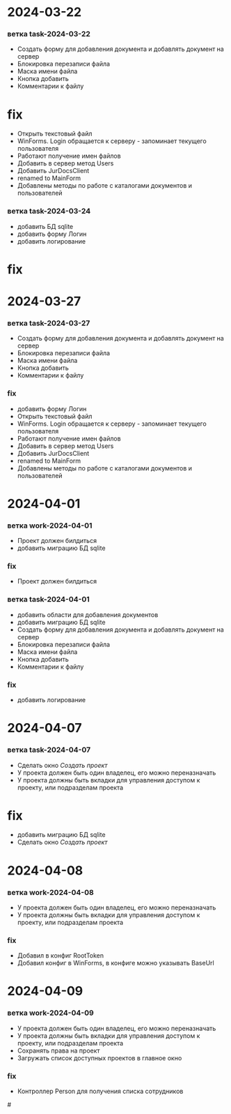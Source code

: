 # 2024-03-22

### ветка **task-2024-03-22**

- Создать форму для добавления документа и добавлять документ на сервер
- Блокировка перезаписи файла
- Маска имени файла
- Кнопка добавить
- Комментарии к файлу

# fix

- Открыть текстовый файл
- WinForms. Login обращается к серверу - запоминает текущего пользователя
- Работают получение имен файлов
- Добавить в сервер метод Users
- Добавить JurDocsClient
- renamed to MainForm
- Добавлены методы по работе с каталогами документов и пользователей

### ветка **task-2024-03-24**

- добавить БД sqlite
- добавить форму Логин
- добавить логирование

# fix

# 2024-03-27

### ветка **task-2024-03-27**

- Создать форму для добавления документа и добавлять документ на сервер
- Блокировка перезаписи файла
- Маска имени файла
- Кнопка добавить
- Комментарии к файлу

### fix

- добавить форму Логин
- Открыть текстовый файл
- WinForms. Login обращается к серверу - запоминает текущего пользователя
- Работают получение имен файлов
- Добавить в сервер метод Users
- Добавить JurDocsClient
- renamed to MainForm
- Добавлены методы по работе с каталогами документов и пользователей

# 2024-04-01

### ветка **work-2024-04-01**

- Проект должен билдиться
- добавить миграцию БД sqlite

### fix

- Проект должен билдиться

### ветка **task-2024-04-01**

- добавить области для добавления документов
- добавить миграцию БД sqlite
- Создать форму для добавления документа и добавлять документ на сервер
- Блокировка перезаписи файла
- Маска имени файла
- Кнопка добавить
- Комментарии к файлу

### fix

- добавить логирование

# 2024-04-07

### ветка **task-2024-04-07**

- Сделать окно _Создать проект_
- У проекта должен быть один владелец, его можно переназначать
- У проекта должны быть вкладки для управления доступом к проекту, или подразделам проекта

# fix

- добавить миграцию БД sqlite
- Сделать окно _Создать проект_

# 2024-04-08

### ветка **work-2024-04-08**

- У проекта должен быть один владелец, его можно переназначать
- У проекта должны быть вкладки для управления доступом к проекту, или подразделам проекта

### fix

- Добавил в конфиг RootToken
- Добавил конфиг в WinForms, в конфиге можно указывать BaseUrl

# 2024-04-09

### ветка **work-2024-04-09**

- У проекта должен быть один владелец, его можно переназначать
- У проекта должны быть вкладки для управления доступом к проекту, или подразделам проекта
- Сохранять права на проект
- Загружать список доступных проектов в главное окно

### fix

- Контроллер Person для получения списка сотрудников

\#
